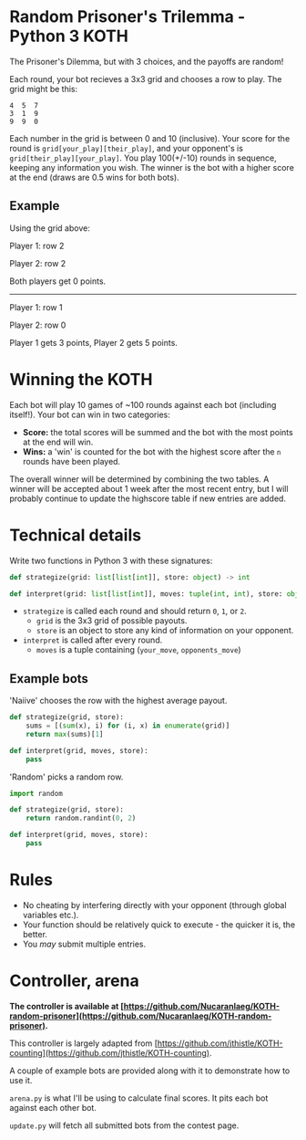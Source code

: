 # Random Prisoner's Trilemma - Python 3 KOTH

The Prisoner's Dilemma, but with 3 choices, and the payoffs are random!

Each round, your bot recieves a 3x3 grid and chooses a row to play.  The grid might be this:

    4  5  7
    3  1  9
    9  9  0

Each number in the grid is between 0 and 10 (inclusive).  Your score for the round is `grid[your_play][their_play]`, and your opponent's is `grid[their_play][your_play]`.
You play 100(+/-10) rounds in sequence, keeping any information you wish.  The winner is the bot with a higher score at the end (draws are 0.5 wins for both bots).

## Example

Using the grid above:

Player 1: row 2

Player 2: row 2

Both players get 0 points.

------

Player 1: row 1

Player 2: row 0

Player 1 gets 3 points, Player 2 gets 5 points.

# Winning the KOTH

Each bot will play 10 games of ~100 rounds against each bot (including itself!). Your bot can win in two categories:

- **Score:** the total scores will be summed and the bot with the most points at the end will win.
- **Wins:** a 'win' is counted for the bot with the highest score after the `n` rounds have been played.

The overall winner will be determined by combining the two tables.  A winner will be accepted about 1 week after the most recent entry, but I will probably continue to update the highscore table if new entries are added.

# Technical details


Write two functions in Python 3 with these signatures:

```py
def strategize(grid: list[list[int]], store: object) -> int
```
```py
def interpret(grid: list[list[int]], moves: tuple(int, int), store: object) -> None
```

- `strategize` is called each round and should return `0`, `1`, or `2`. 
  - `grid` is the 3x3 grid of possible payouts.
  - `store` is an object to store any kind of information on your opponent.
- `interpret` is called after every round.
  - `moves` is a tuple containing (`your_move`, `opponents_move`)

## Example bots

'Naiive' chooses the row with the highest average payout.

```py
def strategize(grid, store):
    sums = [(sum(x), i) for (i, x) in enumerate(grid)]
    return max(sums)[1]

def interpret(grid, moves, store):
    pass
```

'Random' picks a random row.

```py
import random

def strategize(grid, store):
    return random.randint(0, 2)

def interpret(grid, moves, store):
    pass
```

# Rules

- No cheating by interfering directly with your opponent (through global variables etc.).
- Your function should be relatively quick to execute - the quicker it is, the better.
- You *may* submit multiple entries.

# Controller, arena

**The controller is available at [https://github.com/Nucaranlaeg/KOTH-random-prisoner](https://github.com/Nucaranlaeg/KOTH-random-prisoner).**

This controller is largely adapted from [https://github.com/jthistle/KOTH-counting](https://github.com/jthistle/KOTH-counting).

A couple of example bots are provided along with it to demonstrate how to use it.

`arena.py` is what I'll be using to calculate final scores. It pits each bot against each other bot.

`update.py` will fetch all submitted bots from the contest page.
